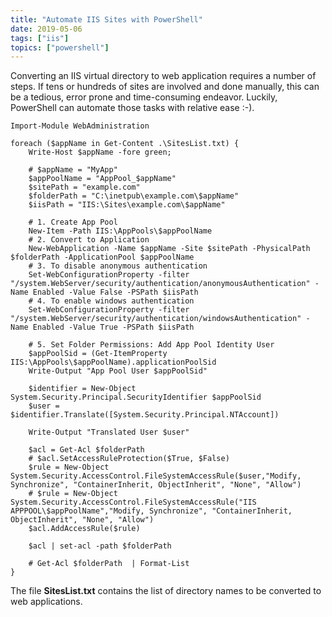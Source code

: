 ```yaml
---
title: "Automate IIS Sites with PowerShell"
date: 2019-05-06
tags: ["iis"]
topics: ["powershell"]
---
```


Converting an IIS virtual directory to web application requires a number of steps. If tens or hundreds of sites are involved and done manually, this can be a tedious, error prone and time-consuming endeavor. Luckily, PowerShell can automate those tasks with relative ease :-).

```
Import-Module WebAdministration

foreach ($appName in Get-Content .\SitesList.txt) {
    Write-Host $appName -fore green;

	# $appName = "MyApp"
	$appPoolName = "AppPool_$appName"
	$sitePath = "example.com"
	$folderPath = "C:\inetpub\example.com\$appName"
	$iisPath = "IIS:\Sites\example.com\$appName"

	# 1. Create App Pool
	New-Item -Path IIS:\AppPools\$appPoolName
	# 2. Convert to Application
	New-WebApplication -Name $appName -Site $sitePath -PhysicalPath $folderPath -ApplicationPool $appPoolName
	# 3. To disable anonymous authentication
	Set-WebConfigurationProperty -filter "/system.WebServer/security/authentication/anonymousAuthentication" -Name Enabled -Value False -PSPath $iisPath
	# 4. To enable windows authentication
	Set-WebConfigurationProperty -filter "/system.WebServer/security/authentication/windowsAuthentication" -Name Enabled -Value True -PSPath $iisPath

	# 5. Set Folder Permissions: Add App Pool Identity User
	$appPoolSid = (Get-ItemProperty IIS:\AppPools\$appPoolName).applicationPoolSid
	Write-Output "App Pool User $appPoolSid"
	
	$identifier = New-Object System.Security.Principal.SecurityIdentifier $appPoolSid
	$user = $identifier.Translate([System.Security.Principal.NTAccount])

	Write-Output "Translated User $user"

	$acl = Get-Acl $folderPath
	# $acl.SetAccessRuleProtection($True, $False)
	$rule = New-Object System.Security.AccessControl.FileSystemAccessRule($user,"Modify, Synchronize", "ContainerInherit, ObjectInherit", "None", "Allow")
	# $rule = New-Object System.Security.AccessControl.FileSystemAccessRule("IIS APPPOOL\$appPoolName","Modify, Synchronize", "ContainerInherit, ObjectInherit", "None", "Allow")
	$acl.AddAccessRule($rule)

	$acl | set-acl -path $folderPath

	# Get-Acl $folderPath  | Format-List	
} 
```

The file **SitesList.txt** contains the list of directory names to be converted to web applications.
